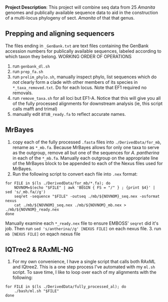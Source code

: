 **Project Description**: This project will combine seq data from 25 *Amanita* genomes and publically available sequence data to aid in the construction of a multi-locus phylogeny of sect. *Amanita* of that that genus. 
## Prepping and aligning sequencers
The files ending in `_GenBank.txt` are text files containing the GenBank accession numbers for publically available sequences, labeled according to which taxon they belong. 
WORKING ORDER OF OPERATIONS
1. run `genbank_dl.sh`
2. run `prep_fa.sh`
3. run  `prelim_phylo.sh`, manually inspect phylo, list sequences which do _not_ clearly form a clade with other members of its species in `*_taxa_removed.txt`. Do for each locus. Note that EF1 required no removals. 
4. run `remove_taxa.sh` for all loci but EF1-A. Notice that this will give you all of the fully processed alignments for downstream analysis (ie, this script calls mafft and trimal)
5. manually edit `BTUB_ready.fa` to reflect accurate names.
## MrBayes
1. copy each of the fully processed `.fasta` files into `./DerivedData/for_mb`, rename as `*_mb.fa`. Because MrBayes allows for only one taxa to serve as the outgroup, remove all but one of the sequences for _A. pantherina_ in each of the `*_mb.fa`. Manually each outgroup on the appropriate line of the MrBayes block to be appended to each of the Nexus files used for MrBayes. 
2. Run the following script to convert each file into `.nex` format: 
```{sh}
for FILE in $(ls ./DerivedData/for_mb/*.fa); do
    NOVNOM=$(echo "$FILE" | awk 'BEGIN { FS = "/" } ; {print $4}' | sed 's/_mb.fa//g')
    seqret -sequence "$FILE" -outseq ./mb/${NOVNOM}_seq.nex -osformat nexus
    cat ./mb/${NOVNOM}_seq.nex ./mb/${NOVNOM}_mb.nex > ./mb/${NOVNOM}_ready.nex
done
```  
Manually examine each `*_ready.nex` file to ensure EMBOSS' `seqret` did it's job. Then run `sed 's/antherina//g' [NEXUS FILE]` on each nexus file. 
3. run `mb [NEXUS FILE]` on eqach nexus file
## IQTree2 & RAxML-NG 
1. For my own convenience, I have a single script that calls both RAxML and IQtree2. This is a one step process I've automated with my `ml.sh` script. To save time, I like to loop over each of my alignments with the following: 
```{sh}
for FILE in $(ls ./DerivedData/fully_processed_al); do 
    ./bash/ml.sh "$FILE"
done
```